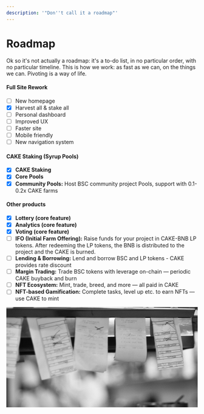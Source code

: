 ```yaml
---
description: '"Don''t call it a roadmap"'
---
```


# Roadmap

Ok so it's not actually a roadmap: it's a to-do list, in no particular order, with no particular timeline. This is how we work: as fast as we can, on the things we can. Pivoting is a way of life.

#### **Full Site Rework**

* [ ] New homepage
* [x] Harvest all & stake all
* [ ] Personal dashboard
* [ ] Improved UX
* [ ] Faster site
* [ ] Mobile friendly
* [ ] New navigation system

#### **CAKE Staking \(Syrup Pools\)**

* [x] **CAKE Staking**
* [x] **Core Pools**
* [x] **Community Pools:** Host BSC community project Pools, support with 0.1-0.2x CAKE farms

#### Other products

* [x] **Lottery \(core feature\)**
* [x] **Analytics \(core feature\)**
* [x] **Voting \(core feature\)**
* [ ] **IFO \(Initial Farm Offering\):** Raise funds for your project in CAKE-BNB LP tokens. After redeeming the LP tokens, the BNB is distributed to the project and the CAKE is burned.
* [ ] **Lending & Borrowing:** Lend and borrow BSC and LP tokens - CAKE provides rate discount
* [ ] **Margin Trading:** Trade BSC tokens with leverage on-chain — periodic CAKE buyback and burn
* [ ] **NFT Ecosystem:** Mint, trade, breed, and more — all paid in CAKE
* [ ] **NFT-based Gamification:** Complete tasks, level up etc. to earn NFTs — use CAKE to mint

![Comin&apos; up](.gitbook/assets/image.png)



